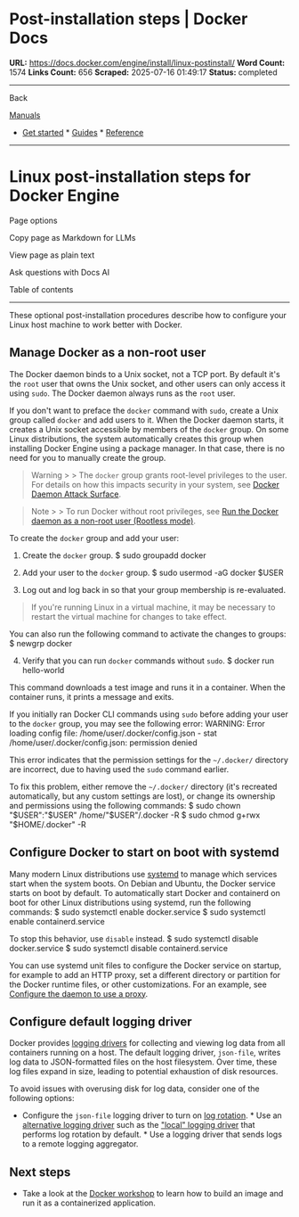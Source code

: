 # Post-installation steps | Docker Docs

**URL:** https://docs.docker.com/engine/install/linux-postinstall/
**Word Count:** 1574
**Links Count:** 656
**Scraped:** 2025-07-16 01:49:17
**Status:** completed

---

Back

[Manuals](https://docs.docker.com/manuals/)

  * [Get started](https://docs.docker.com/get-started/)   * [Guides](https://docs.docker.com/guides/)   * [Reference](https://docs.docker.com/reference/)

* * *

# Linux post-installation steps for Docker Engine

Page options

Copy page as Markdown for LLMs

View page as plain text

Ask questions with Docs AI

Table of contents

* * *

These optional post-installation procedures describe how to configure your Linux host machine to work better with Docker.

## Manage Docker as a non-root user

The Docker daemon binds to a Unix socket, not a TCP port. By default it's the `root` user that owns the Unix socket, and other users can only access it using `sudo`. The Docker daemon always runs as the `root` user.

If you don't want to preface the `docker` command with `sudo`, create a Unix group called `docker` and add users to it. When the Docker daemon starts, it creates a Unix socket accessible by members of the `docker` group. On some Linux distributions, the system automatically creates this group when installing Docker Engine using a package manager. In that case, there is no need for you to manually create the group.

> Warning >  > The `docker` group grants root-level privileges to the user. For details on how this impacts security in your system, see [Docker Daemon Attack Surface](https://docs.docker.com/engine/security/#docker-daemon-attack-surface).

> Note >  > To run Docker without root privileges, see [Run the Docker daemon as a non-root user \(Rootless mode\)](https://docs.docker.com/engine/security/rootless/).

To create the `docker` group and add your user:

  1. Create the `docker` group.                    $ sudo groupadd docker          

  2. Add your user to the `docker` group.                    $ sudo usermod -aG docker $USER          

  3. Log out and log back in so that your group membership is re-evaluated.

> If you're running Linux in a virtual machine, it may be necessary to restart the virtual machine for changes to take effect.

You can also run the following command to activate the changes to groups:                    $ newgrp docker          

  4. Verify that you can run `docker` commands without `sudo`.                    $ docker run hello-world          

This command downloads a test image and runs it in a container. When the container runs, it prints a message and exits.

If you initially ran Docker CLI commands using `sudo` before adding your user to the `docker` group, you may see the following error:                    WARNING: Error loading config file: /home/user/.docker/config.json -          stat /home/user/.docker/config.json: permission denied

This error indicates that the permission settings for the `~/.docker/` directory are incorrect, due to having used the `sudo` command earlier.

To fix this problem, either remove the `~/.docker/` directory \(it's recreated automatically, but any custom settings are lost\), or change its ownership and permissions using the following commands:                    $ sudo chown "$USER":"$USER" /home/"$USER"/.docker -R          $ sudo chmod g+rwx "$HOME/.docker" -R          

## Configure Docker to start on boot with systemd

Many modern Linux distributions use [systemd](https://systemd.io/) to manage which services start when the system boots. On Debian and Ubuntu, the Docker service starts on boot by default. To automatically start Docker and containerd on boot for other Linux distributions using systemd, run the following commands:               $ sudo systemctl enable docker.service     $ sudo systemctl enable containerd.service     

To stop this behavior, use `disable` instead.               $ sudo systemctl disable docker.service     $ sudo systemctl disable containerd.service     

You can use systemd unit files to configure the Docker service on startup, for example to add an HTTP proxy, set a different directory or partition for the Docker runtime files, or other customizations. For an example, see [Configure the daemon to use a proxy](https://docs.docker.com/engine/daemon/proxy/#systemd-unit-file).

## Configure default logging driver

Docker provides [logging drivers](https://docs.docker.com/engine/logging/) for collecting and viewing log data from all containers running on a host. The default logging driver, `json-file`, writes log data to JSON-formatted files on the host filesystem. Over time, these log files expand in size, leading to potential exhaustion of disk resources.

To avoid issues with overusing disk for log data, consider one of the following options:

  * Configure the `json-file` logging driver to turn on [log rotation](https://docs.docker.com/engine/logging/drivers/json-file/).   * Use an [alternative logging driver](https://docs.docker.com/engine/logging/configure/#configure-the-default-logging-driver) such as the ["local" logging driver](https://docs.docker.com/engine/logging/drivers/local/) that performs log rotation by default.   * Use a logging driver that sends logs to a remote logging aggregator.

## Next steps

  * Take a look at the [Docker workshop](https://docs.docker.com/get-started/workshop/) to learn how to build an image and run it as a containerized application.